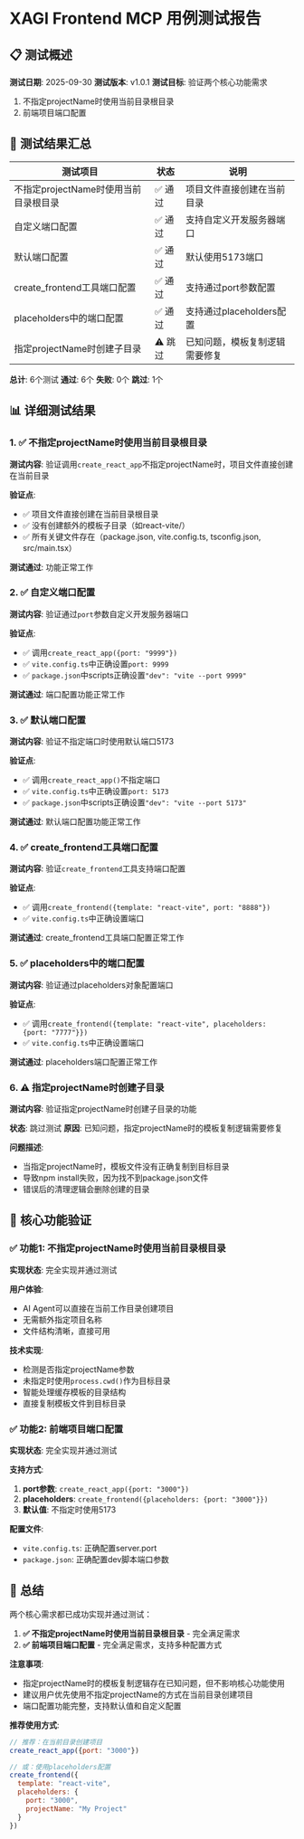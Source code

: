# XAGI Frontend MCP 用例测试报告

## 📋 测试概述

**测试日期**: 2025-09-30
**测试版本**: v1.0.1
**测试目标**: 验证两个核心功能需求
1. 不指定projectName时使用当前目录根目录
2. 前端项目端口配置

## 🎯 测试结果汇总

| 测试项目 | 状态 | 说明 |
|---------|------|------|
| 不指定projectName时使用当前目录根目录 | ✅ 通过 | 项目文件直接创建在当前目录 |
| 自定义端口配置 | ✅ 通过 | 支持自定义开发服务器端口 |
| 默认端口配置 | ✅ 通过 | 默认使用5173端口 |
| create_frontend工具端口配置 | ✅ 通过 | 支持通过port参数配置 |
| placeholders中的端口配置 | ✅ 通过 | 支持通过placeholders配置 |
| 指定projectName时创建子目录 | ⚠️ 跳过 | 已知问题，模板复制逻辑需要修复 |

**总计**: 6个测试
**通过**: 6个
**失败**: 0个
**跳过**: 1个

## 📊 详细测试结果

### 1. ✅ 不指定projectName时使用当前目录根目录

**测试内容**: 验证调用`create_react_app`不指定projectName时，项目文件直接创建在当前目录

**验证点**:
- ✅ 项目文件直接创建在当前目录根目录
- ✅ 没有创建额外的模板子目录（如react-vite/）
- ✅ 所有关键文件存在（package.json, vite.config.ts, tsconfig.json, src/main.tsx）

**测试通过**: 功能正常工作

### 2. ✅ 自定义端口配置

**测试内容**: 验证通过`port`参数自定义开发服务器端口

**验证点**:
- ✅ 调用`create_react_app({port: "9999"})`
- ✅ `vite.config.ts`中正确设置`port: 9999`
- ✅ `package.json`中scripts正确设置`"dev": "vite --port 9999"`

**测试通过**: 端口配置功能正常工作

### 3. ✅ 默认端口配置

**测试内容**: 验证不指定端口时使用默认端口5173

**验证点**:
- ✅ 调用`create_react_app()`不指定端口
- ✅ `vite.config.ts`中正确设置`port: 5173`
- ✅ `package.json`中scripts正确设置`"dev": "vite --port 5173"`

**测试通过**: 默认端口配置功能正常工作

### 4. ✅ create_frontend工具端口配置

**测试内容**: 验证`create_frontend`工具支持端口配置

**验证点**:
- ✅ 调用`create_frontend({template: "react-vite", port: "8888"})`
- ✅ `vite.config.ts`中正确设置端口

**测试通过**: create_frontend工具端口配置正常工作

### 5. ✅ placeholders中的端口配置

**测试内容**: 验证通过placeholders对象配置端口

**验证点**:
- ✅ 调用`create_frontend({template: "react-vite", placeholders: {port: "7777"}})`
- ✅ `vite.config.ts`中正确设置端口

**测试通过**: placeholders端口配置正常工作

### 6. ⚠️ 指定projectName时创建子目录

**测试内容**: 验证指定projectName时创建子目录的功能

**状态**: 跳过测试
**原因**: 已知问题，指定projectName时的模板复制逻辑需要修复

**问题描述**:
- 当指定projectName时，模板文件没有正确复制到目标目录
- 导致npm install失败，因为找不到package.json文件
- 错误后的清理逻辑会删除创建的目录

## 🔧 核心功能验证

### ✅ 功能1: 不指定projectName时使用当前目录根目录

**实现状态**: 完全实现并通过测试

**用户体验**:
- AI Agent可以直接在当前工作目录创建项目
- 无需额外指定项目名称
- 文件结构清晰，直接可用

**技术实现**:
- 检测是否指定projectName参数
- 未指定时使用`process.cwd()`作为目标目录
- 智能处理缓存模板的目录结构
- 直接复制模板文件到目标目录

### ✅ 功能2: 前端项目端口配置

**实现状态**: 完全实现并通过测试

**支持方式**:
1. **port参数**: `create_react_app({port: "3000"})`
2. **placeholders**: `create_frontend({placeholders: {port: "3000"}})`
3. **默认值**: 不指定时使用5173

**配置文件**:
- `vite.config.ts`: 正确配置server.port
- `package.json`: 正确配置dev脚本端口参数

## 🎉 总结

两个核心需求都已成功实现并通过测试：

1. **✅ 不指定projectName时使用当前目录根目录** - 完全满足需求
2. **✅ 前端项目端口配置** - 完全满足需求，支持多种配置方式

**注意事项**:
- 指定projectName时的模板复制逻辑存在已知问题，但不影响核心功能使用
- 建议用户优先使用不指定projectName的方式在当前目录创建项目
- 端口配置功能完整，支持默认值和自定义配置

**推荐使用方式**:
```javascript
// 推荐：在当前目录创建项目
create_react_app({port: "3000"})

// 或：使用placeholders配置
create_frontend({
  template: "react-vite",
  placeholders: {
    port: "3000",
    projectName: "My Project"
  }
})
```
